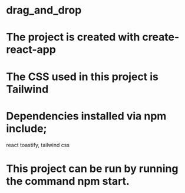 # drag_and_drop
# The project is created with create-react-app
# The CSS used in this project is Tailwind
# Dependencies installed via npm include;
react toastify, tailwind css
# This project can be run by running the command npm start.
